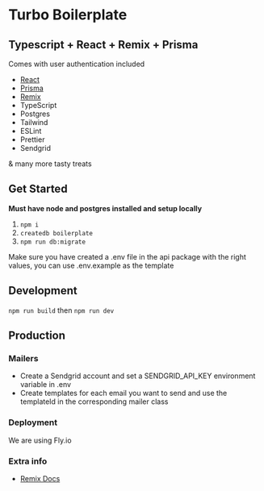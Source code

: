# Turbo Boilerplate

## Typescript + React + Remix + Prisma

Comes with user authentication included

- [React](https://github.com/facebook/react)
- [Prisma](https://www.prisma.io)
- [Remix](https://remix.run)
- TypeScript
- Postgres
- Tailwind
- ESLint
- Prettier
- Sendgrid

& many more tasty treats

## Get Started

**Must have node and postgres installed and setup locally**

1. `npm i`
2. `createdb boilerplate`
3. `npm run db:migrate`

Make sure you have created a .env file in the api package with the right values, you can use .env.example as the template

## Development

`npm run build`
then
`npm run dev`

## Production

### Mailers

- Create a Sendgrid account and set a SENDGRID_API_KEY environment variable in .env
- Create templates for each email you want to send and use the templateId in the corresponding mailer class

### Deployment

We are using Fly.io

### Extra info

- [Remix Docs](https://remix.run/docs)

